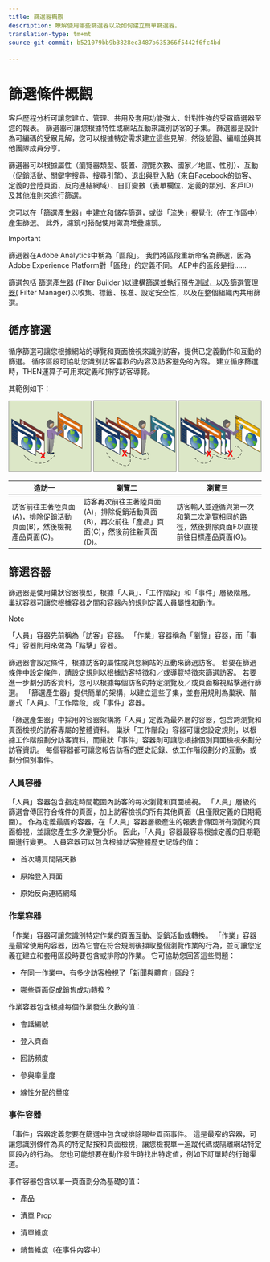 ```yaml
---
title: 篩選器概觀
description: 瞭解使用哪些篩選器以及如何建立簡單篩選器。
translation-type: tm+mt
source-git-commit: b521079bb9b3828ec3487b635366f5442f6fc4bd

---
```



# 篩選條件概觀

客戶歷程分析可讓您建立、管理、共用及套用功能強大、針對性強的受眾篩選器至您的報表。 篩選器可讓您根據特性或網站互動來識別訪客的子集。 篩選器是設計為可編碼的受眾見解，您可以根據特定需求建立這些見解，然後驗證、編輯並與其他團隊成員分享。

篩選器可以根據屬性（瀏覽器類型、裝置、瀏覽次數、國家／地區、性別）、互動（促銷活動、關鍵字搜尋、搜尋引擎）、退出與登入點（來自Facebook的訪客、定義的登陸頁面、反向連結網域）、自訂變數（表單欄位、定義的類別、客戶ID）及其他准則來進行篩選。

您可以在「篩選產生器」中建立和儲存篩選，或從「流失」視覺化（在工作區中）產生篩選。 此外，濾鏡可搭配使用做為堆疊濾鏡。

>[!IMPORTANT]
篩選器在Adobe Analytics中稱為「區段」。 我們將區段重新命名為篩選，因為Adobe Experience Platform對「區段」的定義不同。 AEP中的區段是指……

篩選包括 [篩選產生器](/help/components/filters/create-filters.md) (Filter Builder [)以建構篩選並執行預先測試，以及篩選管理器(](/help/components/filters/manage-filters.md) Filter Manager)以收集、標籤、核准、設定安全性，以及在整個組織內共用篩選。

## 循序篩選

循序篩選可讓您根據網站的導覽和頁面檢視來識別訪客，提供已定義動作和互動的篩選。 循序區段可協助您識別訪客喜歡的內容及訪客避免的內容。 建立循序篩選時，THEN運算子可用來定義和排序訪客導覽。

其範例如下：

![](assets/sequential_fil.png)

| 造訪一 | 瀏覽二 | 瀏覽三 |
|---|---|---|
| 訪客前往主著陸頁面(A)，排除促銷活動頁面(B)，然後檢視產品頁面(C)。 | 訪客再次前往主著陸頁面(A)，排除促銷活動頁面(B)，再次前往「產品」頁面(C)，然後前往新頁面(D)。 | 訪客輸入並遵循與第一次和第二次瀏覽相同的路徑，然後排除頁面F以直接前往目標產品頁面(G)。 |

## 篩選容器

篩選器是使用巢狀容器模型，根據「人員」、「工作階段」和「事件」層級階層。 巢狀容器可讓您根據容器之間和容器內的規則定義人員屬性和動作。

>[!NOTE]
>「人員」容器先前稱為「訪客」容器。 「作業」容器稱為「瀏覽」容器，而「事件」容器則用來做為「點擊」容器。

篩選器會設定條件，根據訪客的屬性或與您網站的互動來篩選訪客。 若要在篩選條件中設定條件，請設定規則以根據訪客特徵和／或導覽特徵來篩選訪客。 若要進一步劃分訪客資料，您可以根據每個訪客的特定瀏覽及／或頁面檢視點擊進行篩選。 「篩選產生器」提供簡單的架構，以建立這些子集，並套用規則為巢狀、階層式「人員」、「工作階段」或「事件」容器。

「篩選產生器」中採用的容器架構將「人員」定義為最外層的容器，包含跨瀏覽和頁面檢視的訪客專屬的整體資料。 巢狀「工作階段」容器可讓您設定規則，以根據工作階段劃分訪客資料，而巢狀「事件」容器則可讓您根據個別頁面檢視來劃分訪客資訊。 每個容器都可讓您報告訪客的歷史記錄、依工作階段劃分的互動，或劃分個別事件。

### 人員容器

「人員」容器包含指定時間範圍內訪客的每次瀏覽和頁面檢視。 「人員」層級的篩選會傳回符合條件的頁面，加上訪客檢視的所有其他頁面（且僅限定義的日期範圍）。 作為定義最廣的容器，在「人員」容器層級產生的報表會傳回所有瀏覽的頁面檢視，並讓您產生多次瀏覽分析。 因此，「人員」容器最容易根據定義的日期範圍進行變更。
人員容器可以包含根據訪客整體歷史記錄的值：

* 首次購買間隔天數

* 原始登入頁面

* 原始反向連結網域

### 作業容器

「作業」容器可讓您識別特定作業的頁面互動、促銷活動或轉換。 「作業」容器是最常使用的容器，因為它會在符合規則後擷取整個瀏覽作業的行為，並可讓您定義在建立和套用區段時要包含或排除的作業。 它可協助您回答這些問題：

* 在同一作業中，有多少訪客檢視了「新聞與體育」區段？

* 哪些頁面促成銷售成功轉換？

作業容器包含根據每個作業發生次數的值：

* 會話編號

* 登入頁面

* 回訪頻度

* 參與率量度

* 線性分配的量度

### 事件容器

「事件」容器定義您要在篩選中包含或排除哪些頁面事件。 這是最窄的容器，可讓您識別條件為真的特定點按和頁面檢視，讓您檢視單一追蹤代碼或隔離網站特定區段內的行為。 您也可能想要在動作發生時找出特定值，例如下訂單時的行銷渠道。

事件容器包含以單一頁面劃分為基礎的值：

* 產品

* 清單 Prop

* 清單維度

* 銷售維度（在事件內容中）